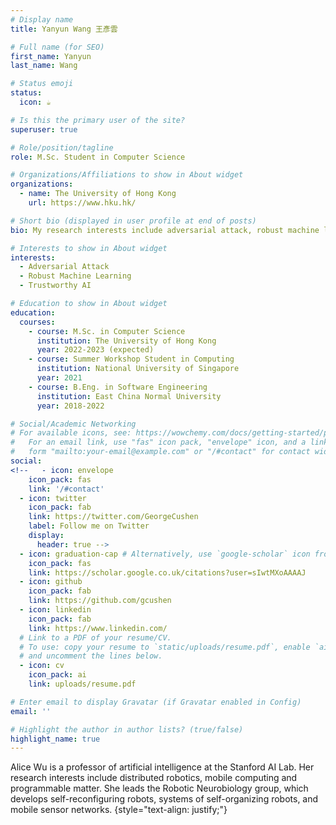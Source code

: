 ```yaml
---
# Display name
title: Yanyun Wang 王彥雲

# Full name (for SEO)
first_name: Yanyun
last_name: Wang

# Status emoji
status:
  icon: ☕️

# Is this the primary user of the site?
superuser: true

# Role/position/tagline
role: M.Sc. Student in Computer Science

# Organizations/Affiliations to show in About widget
organizations:
  - name: The University of Hong Kong
    url: https://www.hku.hk/

# Short bio (displayed in user profile at end of posts)
bio: My research interests include adversarial attack, robust machine learning and trustworthy AI.

# Interests to show in About widget
interests:
  - Adversarial Attack
  - Robust Machine Learning
  - Trustworthy AI

# Education to show in About widget
education:
  courses:
    - course: M.Sc. in Computer Science
      institution: The University of Hong Kong
      year: 2022-2023 (expected)
    - course: Summer Workshop Student in Computing
      institution: National University of Singapore
      year: 2021
    - course: B.Eng. in Software Engineering
      institution: East China Normal University
      year: 2018-2022

# Social/Academic Networking
# For available icons, see: https://wowchemy.com/docs/getting-started/page-builder/#icons
#   For an email link, use "fas" icon pack, "envelope" icon, and a link in the
#   form "mailto:your-email@example.com" or "/#contact" for contact widget.
social:
<!--   - icon: envelope
    icon_pack: fas
    link: '/#contact'
  - icon: twitter
    icon_pack: fab
    link: https://twitter.com/GeorgeCushen
    label: Follow me on Twitter
    display:
      header: true -->
  - icon: graduation-cap # Alternatively, use `google-scholar` icon from `ai` icon pack
    icon_pack: fas
    link: https://scholar.google.co.uk/citations?user=sIwtMXoAAAAJ
  - icon: github
    icon_pack: fab
    link: https://github.com/gcushen
  - icon: linkedin
    icon_pack: fab
    link: https://www.linkedin.com/
  # Link to a PDF of your resume/CV.
  # To use: copy your resume to `static/uploads/resume.pdf`, enable `ai` icons in `params.yaml`,
  # and uncomment the lines below.
  - icon: cv
    icon_pack: ai
    link: uploads/resume.pdf

# Enter email to display Gravatar (if Gravatar enabled in Config)
email: ''

# Highlight the author in author lists? (true/false)
highlight_name: true
---
```


Alice Wu is a professor of artificial intelligence at the Stanford AI Lab. Her research interests include distributed robotics, mobile computing and programmable matter. She leads the Robotic Neurobiology group, which develops self-reconfiguring robots, systems of self-organizing robots, and mobile sensor networks.
{style="text-align: justify;"}
